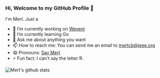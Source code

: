 ### Hi, Welcome to my GitHub Profile 👋

I'm Mert. Just a
- 🔭 I’m currently working on [Wevent](https://wevent.io)
- 🌱 I’m currently learning Go
- 💬 Ask me about anything you want
- 📫 How to reach me: You can send me an email to [mertcb@ieee.org](mertcb@ieee.org)
- 😄 Pronouns: [Say Mert](http://github.com/mertcb/mertcb/m1706.wav)
- ⚡ Fun fact: I can't say the letter R.

![Mert's github stats](https://github-readme-stats.vercel.app/api?username=mertcb&show_icons=true&line_height=30)
